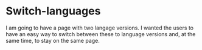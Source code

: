 # Switch-languages

I am going to have a page with two langage versions. I wanted the users to have an easy way to switch between these to language versions and,
at the same time, to stay on the same page.
